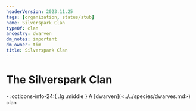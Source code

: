 ```yaml
---
headerVersion: 2023.11.25
tags: [organization, status/stub]
name: Silverspark Clan
typeOf: clan
ancestry: dwarven
dm_notes: important
dm_owner: tim
title: Silverspark Clan
---
```

# The Silverspark Clan
<div class="grid cards ext-narrow-margin ext-one-column" markdown>
-
   :octicons-info-24:{ .lg .middle } A [dwarven](<../../species/dwarves.md>) clan  
</div>


